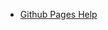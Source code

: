 * [Github Pages Help](https://help.github.com/en/github/working-with-github-pages/adding-content-to-your-github-pages-site-using-jekyll)
